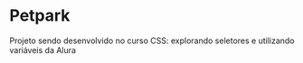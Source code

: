 # Petpark
 Projeto sendo desenvolvido no curso CSS: explorando seletores e utilizando variáveis da Alura
